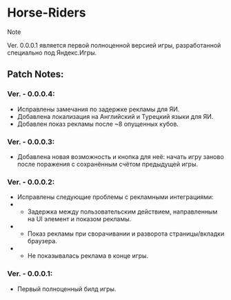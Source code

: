 # Horse-Riders
> [!NOTE]
> Ver. 0.0.0.1 является первой полноценной версией игры, разработанной специально под Яндекс.Игры.
## Patch Notes:  
### Ver. - 0.0.0.4:
- Исправлены замечания по задержке рекламы для ЯИ.
- Добавлена локализация на Английский и Турецкий языки для ЯИ.
- Добавлен показ рекламы после ~8 опущенных кубов.
### Ver. - 0.0.0.3:
- Добавлена новая возможность и кнопка для неё: начать игру заново после поражения с сохранённым счётом предыдущей игры.
### Ver. - 0.0.0.2:
- Исправлены следующие проблемы с рекламными интеграциями:
- - Задержка между пользовательским действием, направленным на UI элемент и показом рекламы.
- - Показ рекламы при сворачивании и разворота страницы/вкладки браузера.
- - Не показывалась реклама в конце игры.
### Ver. - 0.0.0.1:  
- Первый полноценный билд игры.